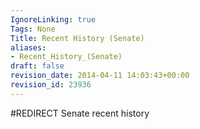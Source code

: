 ```yaml
---
IgnoreLinking: true
Tags: None
Title: Recent History (Senate)
aliases:
- Recent_History_(Senate)
draft: false
revision_date: 2014-04-11 14:03:43+00:00
revision_id: 23936
---
```


#REDIRECT Senate recent history